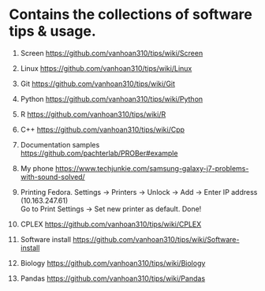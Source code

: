 # Contains the collections of software tips & usage. 

1. Screen
https://github.com/vanhoan310/tips/wiki/Screen

2. Linux
https://github.com/vanhoan310/tips/wiki/Linux

3. Git
https://github.com/vanhoan310/tips/wiki/Git

4. Python
https://github.com/vanhoan310/tips/wiki/Python

5. R
https://github.com/vanhoan310/tips/wiki/R

6. C++
https://github.com/vanhoan310/tips/wiki/Cpp

6. Documentation samples
https://github.com/pachterlab/PROBer#example

7. My phone
https://www.techjunkie.com/samsung-galaxy-j7-problems-with-sound-solved/

8. Printing Fedora.
Settings -> Printers -> Unlock -> Add -> Enter IP address (10.163.247.61) <br>
Go to Print Settings -> Set new printer as default. Done!

9. CPLEX
https://github.com/vanhoan310/tips/wiki/CPLEX

10. Software install
https://github.com/vanhoan310/tips/wiki/Software-install

11. Biology
https://github.com/vanhoan310/tips/wiki/Biology

12. Pandas
https://github.com/vanhoan310/tips/wiki/Pandas




